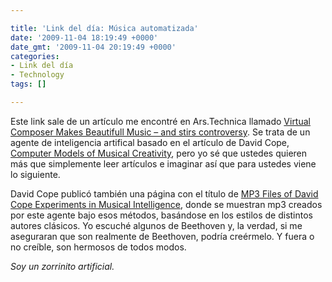 ```yaml
---

title: 'Link del día: Música automatizada'
date: '2009-11-04 18:19:49 +0000'
date_gmt: '2009-11-04 20:19:49 +0000'
categories:
- Link del día
- Technology
tags: []

---
```


Este link sale de un artículo me encontré en Ars.Technica llamado [Virtual Composer Makes Beautifull Music &ndash; and stirs controversy](http://arstechnica.com/science/news/2009/09/virtual-composer-makes-beautiful-musicand-stirs-controversy.ars). Se trata de un agente de inteligencia artifical basado en el artículo de David Cope, [Computer Models of Musical Creativity](http://mitpress.mit.edu/catalog/item/?ttype=2&amp;tid=10661), pero yo sé que ustedes quieren más que simplemente leer artículos e imaginar así que para ustedes viene lo siguiente.

David Cope publicó también una página con el título de [MP3 Files of David Cope Experiments in Musical Intelligence](http://artsites.ucsc.edu/faculty/cope/mp3page.htm), donde se muestran mp3 creados por este agente bajo esos métodos, basándose en los estilos de distintos autores clásicos. Yo escuché algunos de Beethoven y, la verdad, si me aseguraran que son realmente de Beethoven, podría creérmelo. Y fuera o no creíble, son hermosos de todos modos.

_Soy un zorrinito artificial._
